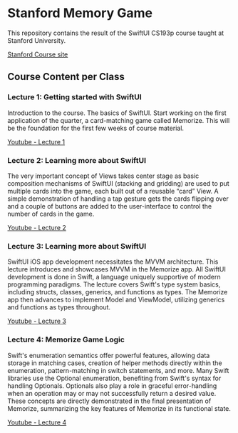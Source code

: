 
# Stanford Memory Game

This repository contains the result of the SwiftUI CS193p course taught at Stanford University.

[Stanford Course site](https://cs193p.sites.stanford.edu/2023)



## Course Content per Class

### Lecture 1: Getting started with SwiftUI

Introduction to the course.  The basics of SwiftUI.  Start working on the first application of the quarter, a card-matching game called Memorize.  This will be the foundation for the first few weeks of course material.

[Youtube - Lecture 1](https://www.youtube.com/watch?v=bqu6BquVi2M)


### Lecture 2: Learning more about SwiftUI

The very important concept of Views takes center stage as basic composition mechanisms of SwiftUI (stacking and gridding) are used to put multiple cards into the game, each built out of a reusable “card” View.  A simple demonstration of handling a tap gesture gets the cards flipping over and a couple of buttons are added to the user-interface to control the number of cards in the game.

[Youtube - Lecture 2](https://www.youtube.com/watch?v=3lahkdHEhW8)


### Lecture 3: Learning more about SwiftUI

SwiftUI iOS app development necessitates the MVVM architecture. This lecture introduces and showcases MVVM in the Memorize app. All SwiftUI development is done in Swift, a language uniquely supportive of modern programming paradigms. The lecture covers Swift's type system basics, including structs, classes, generics, and functions as types. The Memorize app then advances to implement Model and ViewModel, utilizing generics and functions as types throughout.

[Youtube - Lecture 3](https://www.youtube.com/watch?v=--qKOhdgJAs&t=1s)


### Lecture 4: Memorize Game Logic

Swift's enumeration semantics offer powerful features, allowing data storage in matching cases, creation of helper methods directly within the enumeration, pattern-matching in switch statements, and more. Many Swift libraries use the Optional enumeration, benefiting from Swift's syntax for handling Optionals. Optionals also play a role in graceful error-handling when an operation may or may not successfully return a desired value. These concepts are directly demonstrated in the final presentation of Memorize, summarizing the key features of Memorize in its functional state.

[Youtube - Lecture 4](https://www.youtube.com/watch?v=oWZOFSYS5GE)
